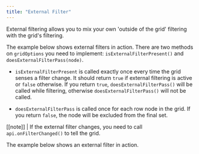 ```yaml
---
title: "External Filter"
---
```


External filtering allows you to mix your own 'outside of the grid' filtering with the grid's filtering.

The example below shows external filters in action. There are two methods on `gridOptions` you need to implement: `isExternalFilterPresent()` and `doesExternalFilterPass(node)`.

- `isExternalFilterPresent` is called exactly once every time the grid senses a filter change. It should return `true` if external filtering is active or `false` otherwise. If you return `true`, `doesExternalFilterPass()` will be called while filtering, otherwise `doesExternalFilterPass()` will not be called.

- `doesExternalFilterPass` is called once for each row node in the grid. If you return `false`, the node will be excluded from the final set.


[[note]]
| If the external filter changes, you need to call `api.onFilterChanged()` to tell the grid.

The example below shows an external filter in action.

<grid-example title='External Filter' name='external-filter' type='generated' options='{ "enterprise": true, "exampleHeight": 565, "modules": ["clientside", "setfilter", "menu", "columnpanel"] }'></grid-example>

